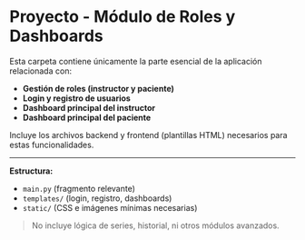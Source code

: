 # Proyecto - Módulo de Roles y Dashboards

Esta carpeta contiene únicamente la parte esencial de la aplicación relacionada con:

- **Gestión de roles (instructor y paciente)**
- **Login y registro de usuarios**
- **Dashboard principal del instructor**
- **Dashboard principal del paciente**

Incluye los archivos backend y frontend (plantillas HTML) necesarios para estas funcionalidades.

---

**Estructura:**
- `main.py` (fragmento relevante)
- `templates/` (login, registro, dashboards)
- `static/` (CSS e imágenes mínimas necesarias)

> No incluye lógica de series, historial, ni otros módulos avanzados. 